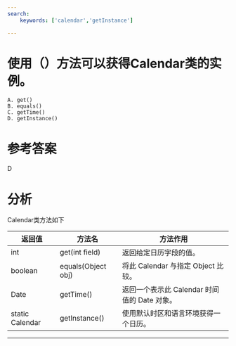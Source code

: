 ```yaml
---
search:
    keywords: ['calendar','getInstance']

---
```


# 使用（）方法可以获得Calendar类的实例。



```
A. get()   
B. equals()   
C. getTime()   
D. getInstance()

```


# 参考答案

D

# 分析
Calendar类方法如下

|返回值|方法名|方法作用|
|---|---|---|
|int|get(int field) |返回给定日历字段的值。|
| boolean|equals(Object obj) |将此 Calendar 与指定 Object 比较。|
| Date|getTime() |返回一个表示此 Calendar 时间值的 Date 对象。|
|static Calendar|getInstance() |使用默认时区和语言环境获得一个日历。|


---


